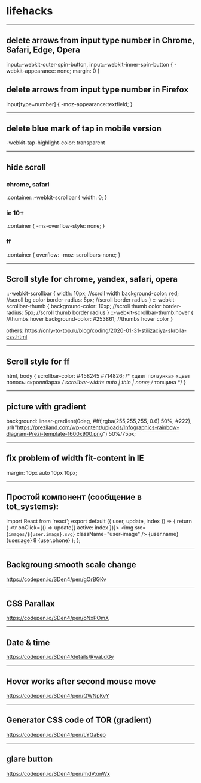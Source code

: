 # lifehacks

---

## delete arrows from input type number in Chrome, Safari, Edge, Opera
input::-webkit-outer-spin-button,
input::-webkit-inner-spin-button {
    -webkit-appearance: none;
    margin: 0
}

## delete arrows from input type number in Firefox
input[type=number] {
  -moz-appearance:textfield;
}

---

## delete blue mark of tap in mobile version
-webkit-tap-highlight-color: transparent

---

## hide scroll

### chrome, safari
.container::-webkit-scrollbar { width: 0; }

### ie 10+
.container { -ms-overflow-style: none; }

### ff
.container { overflow: -moz-scrollbars-none; }

---

## Scroll style for chrome, yandex, safari, opera

::-webkit-scrollbar {
    width: 10px; //scroll width
    background-color: red; //scroll bg color
    border-radius: 5px; //scroll border radius
}
::-webkit-scrollbar-thumb {
    background-color: 10xp; //scroll thumb color
    border-radius: 5px; //scroll thumb border radius
}
::-webkit-scrollbar-thumb:hover { //thumbs hover
    background-color: #253861; //thumbs hover color
}

others: https://only-to-top.ru/blog/coding/2020-01-31-stilizaciya-skrolla-css.html

---

## Scroll style for ff

html, body {
    scrollbar-color: #458245 #714826;     /* «цвет ползунка» «цвет полосы скроллбара» */
    scrollbar-width: auto | thin | none;  /* толщина */
}

---

## picture with gradient
background: linear-gradient(0deg, #fff,rgba(255,255,255, 0.6) 50%, #222), url("https://preziland.com/wp-content/uploads/Infographics-rainbow-diagram-Prezi-template-1600x900.png") 50%/75px;

---

## fix problem of width fit-content in IE
margin: 10px auto 10px 10px;

---

## Простой компонент (сообщение в tot_systems):
import React from 'react';
export default ({ user, update, index }) => {
  return (
    <tr onClick={() => update({ active: index })}>
      <td><img src={`images/${user.image}.svg`} className="user-image" /></td>
      <td>{user.name}</td>
      <td>{user.age}</td>
      <td>8 {user.phone}</td>
    </tr>
  );
};

---

## Backgroung smooth scale change

https://codepen.io/SDen4/pen/gOrBGKv

---

## CSS Parallax

https://codepen.io/SDen4/pen/oNxPOmX

---

## Date & time

https://codepen.io/SDen4/details/RwaLdGy

---

## Hover works after second mouse move

https://codepen.io/SDen4/pen/QWNpKvY

---

## Generator CSS code of TOR (gradient)

https://codepen.io/SDen4/pen/LYGaEep

---

## glare button

https://codepen.io/SDen4/pen/mdVxmWx